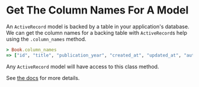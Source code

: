 # Get The Column Names For A Model

An `ActiveRecord` model is backed by a table in your application's database. We
can get the column names for a backing table with `ActiveRecord`s help using
the `.column_names` method.

```ruby
> Book.column_names
=> ["id", "title", "publication_year", "created_at", "updated_at", "author_id", "genre"]
```

Any `ActiveRecord` model will have access to this class method.

See [the
docs](https://devdocs.io/rails~5.2/activerecord/modelschema/classmethods#method-i-column_names)
for more details.
